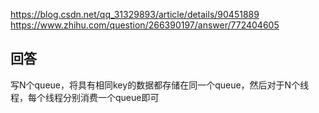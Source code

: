 

https://blog.csdn.net/qq_31329893/article/details/90451889
https://www.zhihu.com/question/266390197/answer/772404605

## 回答
写N个queue，将具有相同key的数据都存储在同一个queue，然后对于N个线程，每个线程分别消费一个queue即可